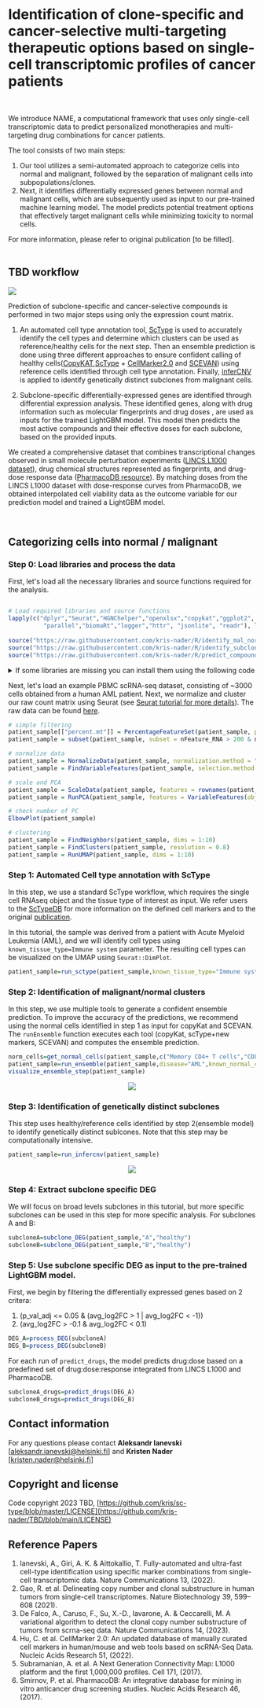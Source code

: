 # Identification of clone-specific and cancer-selective multi-targeting therapeutic options based on single-cell transcriptomic profiles of cancer patients
<br>
  
We introduce NAME, a computational framework that uses only single-cell transcriptomic data to predict personalized monotherapies and multi-targeting drug combinations for cancer patients.

The tool consists of two main steps:
1. Our tool utilizes a semi-automated approach to categorize cells into normal and malignant, followed by the separation of malignant cells into subpopulations/clones.
2. Next, it identifies differentially expressed genes between normal and malignant cells, which are subsequently used as input to our pre-trained machine learning model. The model predicts potential treatment options that effectively target malignant cells while minimizing toxicity to normal cells.

For more information, please refer to original publication [to be filled].
<br><br>
<b><h2>TBD workflow</h2></b>
<span align="center"> 
<img src="https://github.com/kris-nader/TBD/blob/main/ensemble_pred_workflow.png">
</span>

Prediction of subclone-specific and cancer-selective compounds is performed in two major steps using only the expression count matrix.

1. An automated cell type annotation tool, [ScType](https://github.com/IanevskiAleksandr/sc-type) is used  to accurately identify the cell types and  determine which clusters can be used as reference/healthy cells for the next step. Then an ensemble prediction is done using three different approaches to ensure confident calling of healthy cells([CopyKAT](https://github.com/navinlabcode/copykat),[ScType](https://github.com/IanevskiAleksandr/sc-type) + [CellMarker2.0](http://117.50.127.228/CellMarker/CellMarker_download.html) and [SCEVAN](https://github.com/AntonioDeFalco/SCEVAN)) using reference cells identified through cell type annotation. Finally, [inferCNV](https://github.com/broadinstitute/infercnv) is applied to identify genetically distinct subclones from malignant cells. 

2. Subclone-specific differentially-expressed genes are identified through differential expression analysis. These identified genes, along with drug information such as molecular fingerprints and drug doses , are used as inputs for the trained LightGBM model. This model then predicts the most active compounds and their effective doses for each subclone, based on the provided inputs.

We created a comprehensive dataset that combines transcriptional changes observed in small molecule perturbation experiments ([LINCS L1000 dataset](https://clue.io/about)), drug chemical structures represented as fingerprints, and drug-dose response data ([PharmacoDB resource](http://pharmacodb.ca/)). By matching doses from the LINCS L1000 dataset with dose-response curves from PharmacoDB, we obtained interpolated cell viability data as the outcome variable for our prediction model and trained a LightGBM model.


<br>


## Categorizing cells into normal / malignant

### Step 0: Load libraries and process the data

First, let's load all the necessary libraries and source functions required for the analysis.

```R

# Load required libraries and source functions
lapply(c("dplyr","Seurat","HGNChelper","openxlsx","copykat","ggplot2", "yaGST", "SCEVAN", "cowplot","Rcpp","Rclusterpp",
          "parallel","biomaRt","logger","httr", "jsonlite", "readr"), library, character.only = !0)
         
source("https://raw.githubusercontent.com/kris-nader/R/identify_mal_norm.R"); 
source("https://raw.githubusercontent.com/kris-nader/R/identify_subclones.R"); 
source("https://raw.githubusercontent.com/kris-nader/R/predict_compounds.R"); 
```

<details>
  <summary>If some libraries are missing you can install them using the following code</summary>
	
	
  ```R
  packages <- c("dplyr","Seurat","HGNChelper","openxlsx","copykat","ggplot2","SCEVAN", "cowplot",
			  "Rcpp","Rclusterpp","parallel","biomaRt","logger","httr", "jsonlite", "readr")

install_load_packages <- function(packages){
  if (!requireNamespace("BiocManager", quietly = TRUE))
    install.packages("BiocManager")

  if (!requireNamespace("devtools", quietly = TRUE))
    install.packages("devtools")

  sapply(packages, function(pkg){
    if (!require(pkg, character.only = TRUE)){
      if (pkg %in% c("copykat", "yaGST", "SCEVAN", "Rclusterpp")) {
        tryCatch({
          if (pkg == "copykat") {
            devtools::install_github("navinlabcode/copykat")
          } else if (pkg == "yaGST") {
            devtools::install_github("miccec/yaGST")
          } else if (pkg == "SCEVAN") {
            devtools::install_github("AntonioDeFalco/SCEVAN")
          } else if (pkg == "Rclusterpp") {
            devtools::install_github("nolanlab/Rclusterpp")
          }
          library(pkg, character.only = TRUE)
        }, error = function(e){
          install_from_CRAN_or_Bioconductor(pkg)
        })
      } else {
        install_from_CRAN_or_Bioconductor(pkg)
      }
    }
  })
}

install_from_CRAN_or_Bioconductor <- function(pkg) {
  tryCatch({
    install.packages(pkg); library(pkg, character.only = TRUE)
  }, error = function(e){
    BiocManager::install(pkg); library(pkg, character.only = TRUE)
  })
}

install_load_packages(packages)

  ```
				     
</details>


	
Next, let's load an example PBMC scRNA-seq dataset, consisting of ~3000 cells obtained from a human AML patient. Next, we normalize and cluster our raw count matrix using Seurat (see <a href="https://satijalab.org/seurat/articles/pbmc3k_tutorial.html">Seurat tutorial for more details</a>). The raw data can be found <a href='https://raw.githubusercontent.com/kris-nader/TBD/main/sample_x_exp.rawdata.txt.zip'>here</a>.

 ```R
# simple filtering
patient_sample[["percent.mt"]] = PercentageFeatureSet(patient_sample, pattern = "^MT-")
patient_sample = subset(patient_sample, subset = nFeature_RNA > 200 & nFeature_RNA < 2500 & percent.mt < 5)

# normalize data
patient_sample = NormalizeData(patient_sample, normalization.method = "LogNormalize", scale.factor = 10000)
patient_sample = FindVariableFeatures(patient_sample, selection.method = "vst", nfeatures = 2000)

# scale and PCA
patient_sample = ScaleData(patient_sample, features = rownames(patient_sample))
patient_sample = RunPCA(patient_sample, features = VariableFeatures(object = patient_sample))

# check number of PC 
ElbowPlot(patient_sample)

# clustering 
patient_sample = FindNeighbors(patient_sample, dims = 1:10)
patient_sample = FindClusters(patient_sample, resolution = 0.8)
patient_sample = RunUMAP(patient_sample, dims = 1:10)

```
### Step 1: Automated Cell type annotation with ScType
In this step, we use a standard ScType workflow, which requires the single cell RNAseq object and the tissue type of interest as input. We refer users to the <a href="https://raw.githubusercontent.com/IanevskiAleksandr/sc-type/master/ScTypeDB_full.xlsx">ScTypeDB</a> for more information on the defined cell markers and to the original <a href="https://www.nature.com/articles/s41467-022-28803-w">publication</a>.

In this tutorial, the sample was derived from a patient with Acute Myeloid Leukemia (AML), and we will identify cell types using `known_tissue_type=Immune system` parameter. The resulting cell types can be visualized on the UMAP using `Seurat::DimPlot`.

```R
patient_sample=run_sctype(patient_sample,known_tissue_type="Immune system",plot=FALSE)
```
### Step 2: Identification of malignant/normal clusters
In this step, we use multiple tools to generate a confident ensemble prediction. To improve the accuracy of the predictions, we recommend using the normal cells identified in step 1 as input for copyKat and SCEVAN. The `runEnsemble` function executes each tool (copyKat, scType+new markers, SCEVAN) and computes the ensemble prediction. 

```R
norm_cells=get_normal_cells(patient_sample,c("Memory CD4+ T cells","CD8+ NKT-like cells"))
patient_sample=run_ensemble(patient_sample,disease="AML",known_normal_cells=norm_cells,plot=FALSE)
visualize_ensemble_step(patient_sample)
```

<p align="center"> 
<img src="https://github.com/kris-nader/TBD/blob/main/example_ensemble.png">
</p>

### Step 3: Identification of genetically distinct subclones
This step uses healthy/reference cells identified by step 2(ensemble model) to identify genetically distinct sublcones. Note that this step may be computationally intensive. 
```R
patient_sample=run_infercnv(patient_sample)
```
<p align="center"> 
<img src="https://github.com/kris-nader/TBD/blob/main/example_infercnv.png">
</p>

### Step 4: Extract subclone specific DEG
We will focus on broad levels subclones in this tutorial, but more specific subclones can be used in this step for more specific analysis. For subclones A and B:
```R
subcloneA=subclone_DEG(patient_sample,"A","healthy")
subcloneB=subclone_DEG(patient_sample,"B","healthy")
```

### Step 5: Use subclone specific DEG as input to the pre-trained LightGBM model.
First, we begin by filtering the differentially expressed genes based on 2 critera:
1. (p_val_adj <= 0.05 & (avg_log2FC > 1 | avg_log2FC < -1)) 
2. (avg_log2FC > -0.1 & avg_log2FC < 0.1)

```R
DEG_A=process_DEG(subcloneA)
DEG_B=process_DEG(subcloneB)
```
For each run of `predict_drugs`, the model predicts drug:dose based on a predefined set of drug:dose:response integrated from LINCS L1000 and PharmacoDB. 

```R
subcloneA_drugs=predict_drugs(DEG_A)
subcloneB_drugs=predict_drugs(DEG_B)
```


 

## Contact information
For any questions please contact **Aleksandr Ianevski** [aleksandr.ianevski@helsinki.fi] and  **Kristen Nader** [kristen.nader@helsinki.fi]

## Copyright and license

Code copyright 2023 TBD, [https://github.com/kris/sc-type/blob/master/LICENSE](https://github.com/kris-nader/TBD/blob/main/LICENSE)

## Reference Papers
1. Ianevski, A., Giri, A. K. &amp; Aittokallio, T. Fully-automated and ultra-fast cell-type identification using specific marker combinations from single-cell transcriptomic data. Nature Communications 13, (2022). 
2. Gao, R. et al. Delineating copy number and clonal substructure in human tumors from single-cell transcriptomes. Nature Biotechnology 39, 599–608 (2021). 
3. De Falco, A., Caruso, F., Su, X.-D., Iavarone, A. &amp; Ceccarelli, M. A variational algorithm to detect the clonal copy number substructure of tumors from scrna-seq data. Nature Communications 14, (2023). 
4. Hu, C. et al. CellMarker 2.0: An updated database of manually curated cell markers in human/mouse and web tools based on scRNA-Seq Data. Nucleic Acids Research 51, (2022). 
5. Subramanian, A. et al. A Next Generation Connectivity Map: L1000 platform and the first 1,000,000 profiles. Cell 171, (2017). 
6. Smirnov, P. et al. PharmacoDB: An integrative database for mining in vitro anticancer drug screening studies. Nucleic Acids Research 46, (2017). 

